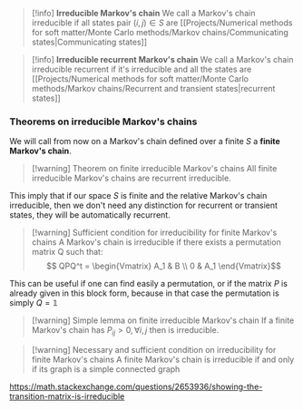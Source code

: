 >[!info] **Irreducible Markov's chain**
>We call a Markov's chain irreducible if all states pair $(i,j)\in S$ are [[Projects/Numerical methods for soft matter/Monte Carlo methods/Markov chains/Communicating states|Communicating states]]

>[!info] **Irreducible recurrent Markov's chain**
>We call a Markov's chain irreducible recurrent if it's irreducible and all the states are [[Projects/Numerical methods for soft matter/Monte Carlo methods/Markov chains/Recurrent and transient states|recurrent states]]

### Theorems on irreducible Markov's chains 

We will call from now on a Markov's chain defined over a finite $S$ a **finite Markov's chain**.

>[!warning] Theorem on finite irreducible Markov's chains
> All finite irreducible Markov's chains are recurrent irreducible.

This imply that if our space $S$ is finite and the relative Markov's chain irreducible, then we don't need any distinction for recurrent or transient states, they will be automatically recurrent.

>[!warning] Sufficient condition for irreducibility for finite Markov's chains 
> A Markov's chain is irreducible if there exists a permutation matrix Q such that:
> $$ QPQ^t = \begin{Vmatrix} A_1 & B \\ 0 & A_1 \end{Vmatrix}$$

This can be useful if one can find easily a permutation, or if the matrix $P$ is already given in this block form, because in that case the permutation is simply $Q=\mathbb{1}$

>[!warning] Simple lemma on finite irreducible Markov's chain
 >If a finite Markov's chain has $P_{ij}>0, \forall i,j$ then is irreducible.

>[!warning] Necessary and sufficient condition on irreducibility for finite Markov's chains
>A finite Markov's chain is irreducible if and only if its graph is a simple connected graph

https://math.stackexchange.com/questions/2653936/showing-the-transition-matrix-is-irreducible

 



